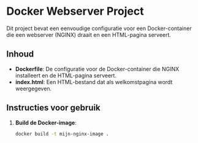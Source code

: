 # Docker Webserver Project

Dit project bevat een eenvoudige configuratie voor een Docker-container die een webserver (NGINX) draait en een HTML-pagina serveert.

## Inhoud
- **Dockerfile**: De configuratie voor de Docker-container die NGINX installeert en de HTML-pagina serveert.
- **index.html**: Een HTML-bestand dat als welkomstpagina wordt weergegeven.

## Instructies voor gebruik
1. **Build de Docker-image**:
   ```bash
   docker build -t mijn-nginx-image .
